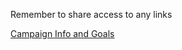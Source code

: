 Remember to share access to any links

[Campaign Info and Goals](https://docs.google.com/document/d/15-8TlyZLG5-C_96u7-17h_26pm1LsSmruiOVLvUFAKM/edit?usp=sharing)
